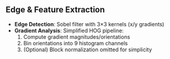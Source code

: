 ## Edge & Feature Extraction
- **Edge Detection**: Sobel filter with 3×3 kernels (x/y gradients)
- **Gradient Analysis**: Simplified HOG pipeline:
  1. Compute gradient magnitudes/orientations  
  2. Bin orientations into 9 histogram channels  
  3. (Optional) Block normalization omitted for simplicity
